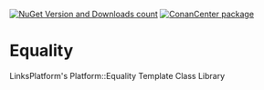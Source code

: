 [![NuGet Version and Downloads count](https://buildstats.info/nuget/Platform.Equality.TemplateLibrary)](https://www.nuget.org/packages/Platform.Equality.TemplateLibrary)
[![ConanCenter package](https://repology.org/badge/version-for-repo/conancenter/platform.equality.svg)](https://conan.io/center/platform.equality)

# Equality

LinksPlatform's Platform::Equality Template Class Library
